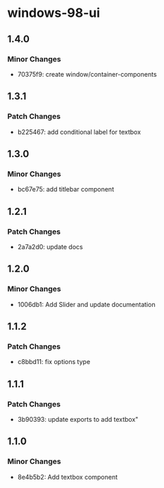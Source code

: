 # windows-98-ui

## 1.4.0

### Minor Changes

- 70375f9: create window/container-components

## 1.3.1

### Patch Changes

- b225467: add conditional label for textbox

## 1.3.0

### Minor Changes

- bc67e75: add titlebar component

## 1.2.1

### Patch Changes

- 2a7a2d0: update docs

## 1.2.0

### Minor Changes

- 1006db1: Add Slider and update documentation

## 1.1.2

### Patch Changes

- c8bbd11: fix options type

## 1.1.1

### Patch Changes

- 3b90393: update exports to add textbox"

## 1.1.0

### Minor Changes

- 8e4b5b2: Add textbox component
